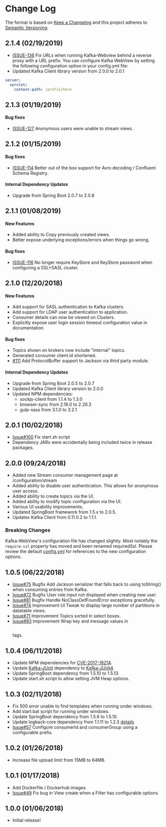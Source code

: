 # Change Log
The format is based on [Keep a Changelog](http://keepachangelog.com/)
and this project adheres to [Semantic Versioning](http://semver.org/).

## 2.1.4 (02/19/2019)
- [ISSUE-136](https://github.com/SourceLabOrg/kafka-webview/issues/136) Fix URLs when running Kafka-Webview behind a reverse proxy with a URL prefix.  You can configure Kafka WebView by setting the following configuration option in your config.yml file:
- Updated Kafka Client library version from 2.0.0 to 2.0.1

```yml
server:
  servlet:
    context-path: /prefix/here
```

## 2.1.3 (01/19/2019)

#### Bug fixes
- [ISSUE-127](https://github.com/SourceLabOrg/kafka-webview/issues/127) Anonymous users were unable to stream views.

## 2.1.2 (01/15/2019)

#### Bug fixes
- [ISSUE-114](https://github.com/SourceLabOrg/kafka-webview/issues/114) Better out of the box support for Avro decoding / Confluent Schema Registry.

#### Internal Dependency Updates
- Upgrade from Spring Boot 2.0.7 to 2.0.8

## 2.1.1 (01/08/2019)
#### New Features
- Added ability to Copy previously created views.
- Better expose underlying exceptions/errors when things go wrong.

#### Bug fixes
- [ISSUE-116](https://github.com/SourceLabOrg/kafka-webview/issues/116) No longer require KeyStore and KeyStore password when configuring a SSL+SASL cluster.

## 2.1.0 (12/20/2018)
#### New Features
- Add support for SASL authentication to Kafka clusters.
- Add support for LDAP user authentication to application.
- Consumer details can now be viewed on Clusters.
- Explicitly expose user login session timeout configuration value in documentation.

#### Bug fixes
- Topics shown on brokers now include "internal" topics.
- Generated consumer client.id shortened.
- [#111](https://github.com/SourceLabOrg/kafka-webview/issues/111) Add ProtocolBuffer support to Jackson via third party module.

#### Internal Dependency Updates
- Upgrade from Spring Boot 2.0.5 to 2.0.7
- Updated Kafka Client library version to 2.0.0
- Updated NPM dependencies:
  - sockjs-client from 1.1.4 to 1.3.0
  - browser-sync from 2.16.0 to 2.26.3
  - gulp-sass from 3.1.0 to 3.2.1

## 2.0.1 (10/02/2018)
- [Issue#100](https://github.com/SourceLabOrg/kafka-webview/issues/100) Fix start.sh script
- Dependency JARs were accidentally being included twice in release packages.

## 2.0.0 (09/24/2018)

- Added new Stream consumer management page at /configuration/stream
- Added ability to disable user authentication.  This allows for anonymous user access.
- Added ability to create topics via the UI.
- Added ability to modify topic configuration via the UI.
- Various UI usability improvements.
- Updated SpringBoot framework from 1.5.x to 2.0.5.
- Updates Kafka Client from 0.11.0.2 to 1.1.1.

### Breaking Changes

Kafka-WebView's configuration file has changed slightly.  Most notably the `require-ssl` property has moved and been renamed requiredSsl.
Please review the default [config.yml](kafka-webview-ui/src/assembly/distribution/config.yml) for references to the new configuration options. 

## 1.0.5 (06/22/2018)
- [Issue#75](https://github.com/SourceLabOrg/kafka-webview/issues/75) Bugfix Add Jackson serializer that falls back to using toString() when consuming entries from Kafka.
- [Issue#72](https://github.com/SourceLabOrg/kafka-webview/issues/72) Bugfix User role input not displayed when creating new user.
- [Issue#81](https://github.com/SourceLabOrg/kafka-webview/issues/81) Bugfix Handle NoClassDefFoundError exceptions gracefully.
- [Issue#74](https://github.com/SourceLabOrg/kafka-webview/issues/74) Improvement UI Tweak to display large number of partitions in datatable views.
- [Issue#71](https://github.com/SourceLabOrg/kafka-webview/issues/71) Improvement Topics sorted in select boxes.
- [Issue#83](https://github.com/SourceLabOrg/kafka-webview/issues/83) Improvement Wrap key and message values in <pre></pre> tags. 

## 1.0.4 (06/11/2018)
- Update NPM dependencies for [CVE-2017-18214](https://nvd.nist.gov/vuln/detail/CVE-2017-18214).
- Update [Kafka-JUnit](https://github.com/salesforce/kafka-junit) dependency to [Kafka-JUnit4](https://github.com/salesforce/kafka-junit/tree/master/kafka-junit4).
- Update SpringBoot dependency from 1.5.10 to 1.5.13.
- Update start.sh script to allow setting JVM Heap options.

## 1.0.3 (02/11/2018)
- Fix 500 error unable to find templates when running under windows.
- Add start.bat script for running under windows.
- Update SpringBoot dependency from 1.5.6 to 1.5.10.
- Update logback-core dependency from 1.1.11 to 1.2.3 [details](https://github.com/spring-projects/spring-boot/issues/8635)
- [Issue#57](https://github.com/SourceLabOrg/kafka-webview/issues/57) Configure consumerId and consumerGroup using a configurable prefix.

## 1.0.2 (01/26/2018)
- Increase file upload limit from 15MB to 64MB.

## 1.0.1 (01/17/2018)
- Add Dockerfile / Dockerhub images.
- [Issue#49](https://github.com/SourceLabOrg/kafka-webview/issues/49) Fix bug in View create when a Filter has configurable options.

## 1.0.0 (01/06/2018)
- Initial release!
